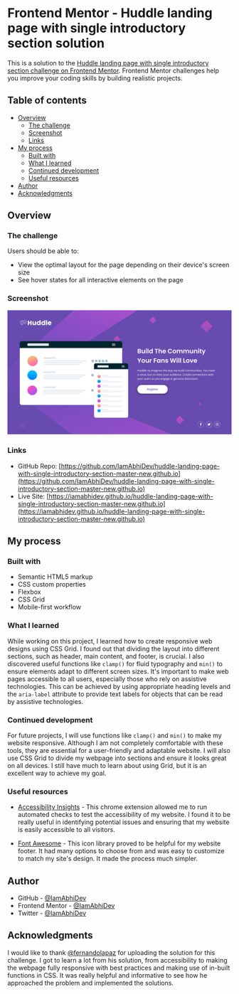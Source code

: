 # Frontend Mentor - Huddle landing page with single introductory section solution

This is a solution to the [Huddle landing page with single introductory section challenge on Frontend Mentor](https://www.frontendmentor.io/challenges/huddle-landing-page-with-a-single-introductory-section-B_2Wvxgi0). Frontend Mentor challenges help you improve your coding skills by building realistic projects. 

## Table of contents

- [Overview](#overview)
  - [The challenge](#the-challenge)
  - [Screenshot](#screenshot)
  - [Links](#links)
- [My process](#my-process)
  - [Built with](#built-with)
  - [What I learned](#what-i-learned)
  - [Continued development](#continued-development)
  - [Useful resources](#useful-resources)
- [Author](#author)
- [Acknowledgments](#acknowledgments)

## Overview

### The challenge

Users should be able to:

- View the optimal layout for the page depending on their device's screen size
- See hover states for all interactive elements on the page

### Screenshot

![screenshot](./screenshots/screenshot.png)

### Links

- GitHub Repo: [https://github.com/IamAbhiDev/huddle-landing-page-with-single-introductory-section-master-new.github.io](https://github.com/IamAbhiDev/huddle-landing-page-with-single-introductory-section-master-new.github.io)
- Live Site: [https://iamabhidev.github.io/huddle-landing-page-with-single-introductory-section-master-new.github.io](https://iamabhidev.github.io/huddle-landing-page-with-single-introductory-section-master-new.github.io)

## My process

### Built with

- Semantic HTML5 markup
- CSS custom properties
- Flexbox
- CSS Grid
- Mobile-first workflow

### What I learned

While working on this project, I learned how to create responsive web designs using CSS Grid. I found out that dividing the layout into different sections, such as header, main content, and footer, is crucial. I also discovered useful functions like `clamp()` for fluid typography and `min()` to ensure elements adapt to different screen sizes. It's important to make web pages accessible to all users, especially those who rely on assistive technologies. This can be achieved by using appropriate heading levels and the `aria-label` attribute to provide text labels for objects that can be read by assistive technologies.

### Continued development

For future projects, I will use functions like `clamp()` and `min()` to make my website responsive. Although I am not completely comfortable with these tools, they are essential for a user-friendly and adaptable website. I will also use CSS Grid to divide my webpage into sections and ensure it looks great on all devices. I still have much to learn about using Grid, but it is an excellent way to achieve my goal.

### Useful resources

- [Accessibility Insights](https://accessibilityinsights.io) - This chrome extension allowed me to run automated checks to test the accessibility of my website. I found it to be really useful in identifying potential issues and ensuring that my website is easily accessible to all visitors.

- [Font Awesome](https://fontawesome.com) - This icon library proved to be helpful for my website footer. It had many options to choose from and was easy to customize to match my site's design. It made the process much simpler.


## Author

- GitHub - [@IamAbhiDev](https://github.com/IamAbhiDev)
- Frontend Mentor - [@IamAbhiDev](https://www.frontendmentor.io/profile/IamAbhiDev)
- Twitter - [@IamAbhiDev](https://www.twitter.com/IamAbhiDev)

## Acknowledgments

I would like to thank [@fernandolapaz](https://www.frontendmentor.io/profile/fernandolapaz) for uploading the solution for this challenge. I got to learn a lot from his solution, from accessibility to making the webpage fully responsive with best practices and making use of in-built functions in CSS. It was really helpful and informative to see how he approached the problem and implemented the solutions.